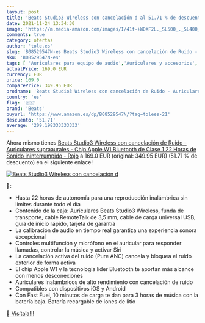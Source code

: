 ```yaml
---
layout: post
title: 'Beats Studio3 Wireless con cancelación d al 51.71 % de descuento'
date: 2021-11-24 13:34:30
image: 'https://m.media-amazon.com/images/I/41f-+WDXF2L._SL500_._SL400_.jpg'
comments: true
category: ofertas
author: 'tole.es'
slug: 'B08529547N-es Beats Studio3 Wireless con cancelación de Ruido -...'
sku: 'B08529547N-es'
tags: [ 'Auriculares para equipo de audio','Auriculares y accesorios','Electrónica','apple','beats', ]
actualPrice: 169.0 EUR
currency: EUR
price: 169.0
comparePrice: 349.95 EUR
prodname: 'Beats Studio3 Wireless con cancelación de Ruido - Auriculares supraaurales - Chip Apple W1  Bluetooth de Clase 1  22 Horas de Sonido ininterrumpido - Rojo'
country: 'es'
flag: '🇪🇸'
brand: 'Beats'
buyurl: 'https://www.amazon.es/dp/B08529547N/?tag=tolees-21'
descuento: '51.71'
average: '209.198333333333'
---
```


Ahora mismo tienes [Beats Studio3 Wireless con cancelación de Ruido - Auriculares supraaurales - Chip Apple W1  Bluetooth de Clase 1  22 Horas de Sonido ininterrumpido - Rojo](https://www.amazon.es/dp/B08529547N/?tag=tolees-21) a 169.0 EUR (original: 349.95 EUR) (51.71 %  de descuento) en el siguiente enlace!

[![Beats Studio3 Wireless con cancelación d](https://m.media-amazon.com/images/I/41f-+WDXF2L._SL500_._SL400_.jpg)](https://www.amazon.es/dp/B08529547N/?tag=tolees-21)

🔎:

- Hasta 22 horas de autonomía para una reproducción inalámbrica sin límites durante todo el día
- Contenido de la caja: Auriculares Beats Studio3 Wireless, funda de transporte, cable RemoteTalk de 3,5 mm, cable de carga universal USB, guía de inicio rápido, tarjeta de garantía
- La calibración de audio en tiempo real garantiza una experiencia sonora excepcional
- Controles multifunción y micrófono en el auricular para responder llamadas, controlar la música y activar Siri
- La cancelación activa del ruido (Pure ANC) cancela y bloquea el ruido exterior de forma activa
- El chip Apple W1 y la tecnología líder Bluetooth te aportan más alcance con menos desconexiones
- Auriculares inalámbricos de alto rendimiento con cancelación de ruido
- Compatibles con dispositivos iOS y Android
- Con Fast Fuel, 10 minutos de carga te dan para 3 horas de música con la batería baja. Batería recargable de iones de litio

[🛒 Visítala!!!](https://www.amazon.es/dp/B08529547N/?tag=tolees-21)
